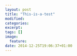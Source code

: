 ```yaml
---
layout: post
title: "This-is-a-test"
modified:
categories: 
excerpt:
tags: []
image:
  feature:
date: 2014-12-25T19:06:37+01:00
---
```


